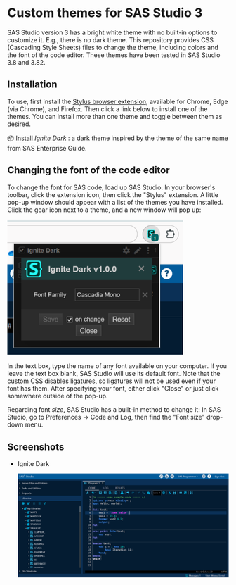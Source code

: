 # Custom themes for SAS Studio 3

SAS Studio version 3 has a bright white theme with no built-in options to customize it. E.g., there is no dark theme. This repository provides CSS (Cascading Style Sheets) files to change the theme, including colors and the font of the code editor. These themes have been tested in SAS Studio 3.8 and 3.82.

## Installation

To use, first install the [Stylus browser extension](https://github.com/openstyles/stylus), available for Chrome, Edge (via Chrome), and Firefox. Then click a link below to install one of the themes. You can install more than one theme and toggle between them as desired.

📦 [Install *Ignite Dark*](https://raw.githubusercontent.com/dmuenz/sas-studio3-themes/master/ignite-dark.user.css) : a dark theme inspired by the theme of the same name from SAS Enterprise Guide.

## Changing the font of the code editor

To change the font for SAS code, load up SAS Studio. In your browser's toolbar, click the extension icon, then click the "Stylus" extension. A little pop-up window should appear with a list of the themes you have installed. Click the gear icon next to a theme, and a new window will pop up:

  <img src=".github/screenshots/font-customize.png" alt="Font pop-up" width="400px" />

In the text box, type the name of any font available on your computer. If you leave the text box blank, SAS Studio will use its default font. Note that the custom CSS disables ligatures, so ligatures will not be used even if your font has them. After specifying your font, either click "Close" or just click somewhere outside of the pop-up.

Regarding font *size*, SAS Studio has a built-in method to change it: In SAS Studio, go to Preferences -> Code and Log, then find the "Font size" drop-down menu.

## Screenshots

* Ignite Dark
  
  ![Ignite dark](.github/screenshots/ignite-dark.png)
